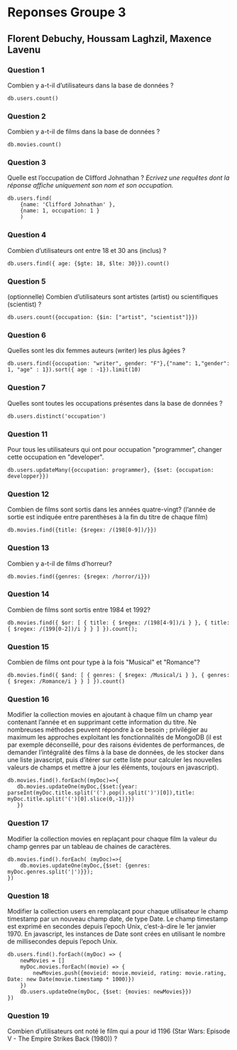 # Reponses Groupe 3

## Florent Debuchy, Houssam Laghzil, Maxence Lavenu

### Question 1

Combien y a-t-il d’utilisateurs dans la base de données ?
```
db.users.count()
```

### Question 2

Combien y a-t-il de films dans la base de données ?
```
db.movies.count()
```

### Question 3

Quelle est l’occupation de Clifford Johnathan ? *Ecrivez une requêtes dont la réponse affiche uniquement son nom et son occupation.*
```
db.users.find(
    {name: 'Clifford Johnathan' },
    {name: 1, occupation: 1 }
    )
```

### Question 4

Combien d’utilisateurs ont entre 18 et 30 ans (inclus) ?
```
db.users.find({ age: {$gte: 18, $lte: 30}}).count()
```

### Question 5

(optionnelle) Combien d’utilisateurs sont artistes (artist) ou scientifiques (scientist) ?
```
db.users.count({occupation: {$in: ["artist", "scientist"]}})
```

### Question 6

Quelles sont les dix femmes auteurs (writer) les plus âgées ?
```
db.users.find({occupation: "writer", gender: "F"},{"name": 1,"gender": 1, "age" : 1}).sort({ age : -1}).limit(10)
```

### Question 7

Quelles sont toutes les occupations présentes dans la base de données ?
```
db.users.distinct('occupation')
```

### Question 11
Pour tous les utilisateurs qui ont pour occupation "programmer", changer cette occupation en "developer".
```
db.users.updateMany({occupation: programmer}, {$set: {occupation: developper}})
```

### Question 12
Combien de films sont sortis dans les années quatre-vingt? (l’année de sortie est indiquée entre parenthèses à la fin du titre de chaque film)
```
db.movies.find({title: {$regex: /(198[0-9])/}})
```

### Question 13
Combien y a-t-il de films d’horreur?
```
db.movies.find({genres: {$regex: /horror/i}})
```
### Question 14
Combien de films sont sortis entre 1984 et 1992?
```
db.movies.find({ $or: [ { title: { $regex: /(198[4-9])/i } }, { title: { $regex: /(199[0-2])/i } } ] }).count();
```
### Question 15
Combien de films ont pour type à la fois "Musical" et "Romance"?
```
db.movies.find({ $and: [ { genres: { $regex: /Musical/i } }, { genres: { $regex: /Romance/i } } ] }).count()
```

### Question 16

Modifier la collection movies en ajoutant à chaque film un champ year contenant l’année et en supprimant cette information du titre.
Ne nombreuses méthodes peuvent répondre à ce besoin ; privilégier au maximum les approches exploitant les fonctionnalités de MongoDB
(il est par exemple déconseillé, pour des raisons évidentes de performances, de demander l’intégralité des films à la base de données,
de les stocker dans une liste javascript, puis d’itérer sur cette liste pour calculer les nouvelles valeurs de champs et mettre à jour les éléments, toujours en javascript).
```
db.movies.find().forEach((myDoc)=>{
   db.movies.updateOne(myDoc,{$set:{year: parseInt(myDoc.title.split('(').pop().split(')')[0]),title: myDoc.title.split('(')[0].slice(0,-1)}})
   })
```

### Question 17

Modifier la collection movies en replaçant pour chaque film la valeur du champ genres par un tableau de chaines de caractères.
```
db.movies.find().forEach( (myDoc)=>{
    db.movies.updateOne(myDoc,{$set: {genres: myDoc.genres.split('|')}});
})
```

### Question 18

Modifier la collection users en remplaçant pour chaque utilisateur le champ timestamp par un nouveau champ date, de type Date.
Le champ timestamp est exprimé en secondes depuis l’epoch Unix, c’est-à-dire le 1er janvier 1970.
En javascript, les instances de Date sont crées en utilisant le nombre de millisecondes depuis l’epoch Unix.
```
db.users.find().forEach((myDoc) => {
    newMovies = []
    myDoc.movies.forEach((movie) => {
        newMovies.push({movieid: movie.movieid, rating: movie.rating, Date: new Date(movie.timestamp * 1000)})
    })
    db.users.updateOne(myDoc, {$set: {movies: newMovies}})
})
```

### Question 19

Combien d’utilisateurs ont noté le film qui a pour id 1196 (Star Wars: Episode V - The Empire Strikes Back (1980)) ?
```

```